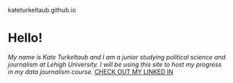 kateturkeltaub.github.io
# Hello!
*My name is Kate Turkeltaub and I am a junior studying political science and journalism at Lehigh University. I will be using this site to host my progress in my data journalism course.* 
[CHECK OUT MY LINKED IN](9https://www.linkedin.com/in/kate-turkeltaub-0b199213a/)
